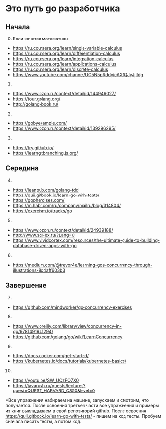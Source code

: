 # Это путь go разработчика

## Начала

0. Если хочется математики
- https://ru.coursera.org/learn/single-variable-calculus
- https://ru.coursera.org/learn/differentiation-calculus
- https://ru.coursera.org/learn/integration-calculus
- https://ru.coursera.org/learn/applications-calculus
- https://ru.coursera.org/learn/discrete-calculus
- https://www.youtube.com/channel/UC5N5pRddyicAX1QJyJjIIdg

1.
- https://www.ozon.ru/context/detail/id/144946027/
- https://tour.golang.org/
- http://golang-book.ru/

2.
- https://gobyexample.com/
- https://www.ozon.ru/context/detail/id/139296295/

3.
- https://try.github.io/
- https://learngitbranching.js.org/

## Середина

4.
- https://leanpub.com/golang-tdd
- https://quii.gitbook.io/learn-go-with-tests/
- https://gophercises.com/
- https://m.habr.com/ru/company/mailru/blog/314804/
- https://exercism.io/tracks/go

5.
- https://www.ozon.ru/context/detail/id/24939188/
- http://www.sql-ex.ru/?Lang=0
- https://www.vividcortex.com/resources/the-ultimate-guide-to-building-database-driven-apps-with-go

6.
- https://medium.com/@trevor4e/learning-gos-concurrency-through-illustrations-8c4aff603b3

## Завершение

7.
- https://github.com/mindworker/go-concurrency-exercises

8.
- https://www.oreilly.com/library/view/concurrency-in-go/9781491941294/
- https://github.com/golang/go/wiki/LearnConcurrency

9.
- https://docs.docker.com/get-started/
- https://kubernetes.io/docs/tutorials/kubernetes-basics/

10.
- https://youtu.be/SW_UCzFO7X0
- https://javarush.ru/quests/lectures?quest=QUEST_HARVARD_CS50&level=0

*Все упражнения набираем на машине, запускаем и смотрим, что получается.
После освоения третьей части все упражнения и примеры из книг выкладываем в свой репозиторий github.
После освоения https://quii.gitbook.io/learn-go-with-tests/  - пишем на код тесты. Пробуем сначала писать тесты, а потом код.
